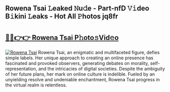 ## Rowena Tsai 𝙻eaked 𝙽u𝚍e - Part-nfD 𝚅𝚒deo B𝚒kini 𝙻eaks - Hot All 𝙿hotos jq8fr

# <h2><a href="http://ld13b2.urlbe.top/?page=Rowena+Tsai">🔗🔗👉👉 Rowena Tsai P𝚑oto𝚜Vid𝚎o</a></h2>

[![Rowena Tsai](https://i.imgur.com/eBuTRDB.gif)](http://ld13b2.urlbe.top/?page=Rowena+Tsai)
Rowena Tsai, an enigmatic and multifaceted figure, defies simple labels. Her unique approach to creating an online presence has fascinated and provoked observers, generating debates on morality, self-representation, and the intricacies of digital societies. Despite the ambiguity of her future plans, her mark on online culture is indelible. Fueled by an unyielding resolve and undeniable enchantment, Rowena Tsai progress in the virtual realm is relentless.
